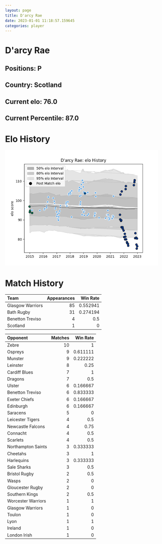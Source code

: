 ```yaml
---  
layout: page  
title: D'arcy Rae  
date: 2023-01-01 11:18:57.159645  
categories: player  
---
```

# D'arcy Rae

## Positions: P

## Country: Scotland

## Current elo: 76.0

## Current Percentile: 87.0

# Elo History


![elo history](history_D'arcyRae.png)
# Match History


| Team             |   Appearances |   Win Rate |
|:-----------------|--------------:|-----------:|
| Glasgow Warriors |            85 |   0.552941 |
| Bath Rugby       |            31 |   0.274194 |
| Benetton Treviso |             4 |   0.5      |
| Scotland         |             1 |   0        |

| Opponent           |   Matches |   Win Rate |
|:-------------------|----------:|-----------:|
| Zebre              |        10 |   1        |
| Ospreys            |         9 |   0.611111 |
| Munster            |         9 |   0.222222 |
| Leinster           |         8 |   0.25     |
| Cardiff Blues      |         7 |   1        |
| Dragons            |         7 |   0.5      |
| Ulster             |         6 |   0.166667 |
| Benetton Treviso   |         6 |   0.833333 |
| Exeter Chiefs      |         6 |   0.166667 |
| Edinburgh          |         6 |   0.166667 |
| Saracens           |         5 |   0        |
| Leicester Tigers   |         4 |   0.5      |
| Newcastle Falcons  |         4 |   0.75     |
| Connacht           |         4 |   0.5      |
| Scarlets           |         4 |   0.5      |
| Northampton Saints |         3 |   0.333333 |
| Cheetahs           |         3 |   1        |
| Harlequins         |         3 |   0.333333 |
| Sale Sharks        |         3 |   0.5      |
| Bristol Rugby      |         2 |   0.5      |
| Wasps              |         2 |   0        |
| Gloucester Rugby   |         2 |   0        |
| Southern Kings     |         2 |   0.5      |
| Worcester Warriors |         1 |   1        |
| Glasgow Warriors   |         1 |   0        |
| Toulon             |         1 |   0        |
| Lyon               |         1 |   1        |
| Ireland            |         1 |   0        |
| London Irish       |         1 |   0        |